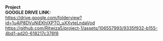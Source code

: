 <b>Project</b> <br>
<b>GOOGLE DRIVE LINK:</b> <br>
https://drive.google.com/folderview?id=1u4jP8DVuNiEKhlXPTO_uXXvteLndaVod
<br>
https://github.com/Ritwiza5/project-1/assets/106557993/9335f932-b155-4bd1-ad20-618217c376f8



